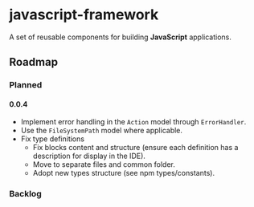 # javascript-framework
A set of reusable components for building **JavaScript** applications.

## Roadmap
### Planned
#### **0.0.4**
- Implement error handling in the `Action` model through `ErrorHandler`.
- Use the `FileSystemPath` model where applicable.
- Fix type definitions
  - Fix blocks content and structure (ensure each definition has a description for display in the IDE).
  - Move to separate files and common folder.
  - Adopt new types structure (see npm types/constants).

### Backlog